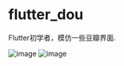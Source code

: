 # flutter_dou

Flutter初学者，模仿一些豆瓣界面.

![image](https://github.com/shadow12138/FlutterDou/tree/master/pages/r1.jpeg) ![image](hhttps://github.com/shadow12138/FlutterDou/tree/master/pages/r2.jpeg)
